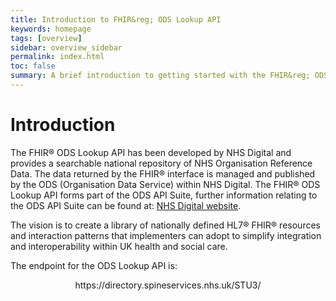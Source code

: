 ```yaml
---
title: Introduction to FHIR&reg; ODS Lookup API
keywords: homepage
tags: [overview]
sidebar: overview_sidebar
permalink: index.html
toc: false
summary: A brief introduction to getting started with the FHIR&reg; ODS Lookup API
---
```


# Introduction #

The FHIR&reg; ODS Lookup API has been developed by NHS Digital and provides a searchable national repository of NHS Organisation Reference Data. The data returned by the FHIR&reg; interface is managed and published by the ODS (Organisation Data Service) within NHS Digital. The FHIR&reg; ODS Lookup API forms part of the ODS API Suite, further information relating to the ODS API Suite can be found at: <a href="https://digital.nhs.uk/services/organisation-data-service/apis-for-the-organisation-data-service">NHS Digital website</a>.

The vision is to create a library of nationally defined HL7® FHIR® resources and interaction patterns that implementers can adopt to simplify integration and interoperability within UK health and social care.

The endpoint for the ODS Lookup API is:

<div markdown="span" class="alert alert-success" role="alert" style="text-align:center">
https://directory.spineservices.nhs.uk/STU3/</div>


